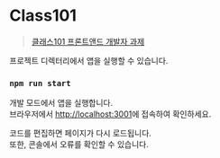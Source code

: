 # Class101
> [클래스101 프론트앤드 개발자 과제](https://www.notion.so/101-70e87a00f5314e7b80d54033a2c2219d)

프로젝트 디렉터리에서 앱을 실행할 수 있습니다.

### `npm run start`

개발 모드에서 앱을 실행합니다.<br />
브라우저에서 [http://localhost:3001](http://localhost:3001)에 접속하여 확인하세요.

코드를 편집하면 페이지가 다시 로드됩니다.<br />
또한, 콘솔에서 오류를 확인할 수 있습니다.
